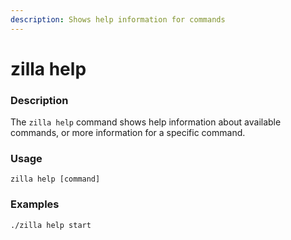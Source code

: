 ```yaml
---
description: Shows help information for commands
---
```


# zilla help

### Description

The `zilla help` command shows help information about available commands, or more information for a specific command.

### Usage

```
zilla help [command]
```

### Examples

```
./zilla help start
```
